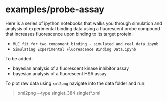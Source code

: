 # examples/probe-assay

Here is a series of ipython notebooks that walks you through simulation and analysis of experimental binding data using a fluorescent probe compound that increases fluorescence upon binding to its target protein.

- `MLE fit for two component binding - simulated and real data.ipynb`
- `Simulating Experimental Fluorescence Binding Data.ipynb`

To be added:
 - bayesian analysis of a fluorescent kinase inhibitor assay
 - bayesian analysis of a fluorescent HSA assay

To plot raw data using `xml2png` navigate into the data folder and run:
 > xml2png --type singlet_384 singlet*.xml

 > 

